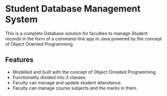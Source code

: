 
# Student Database Management System

This is a complete Database solution for faculties to manage Student records in the form of a command-line app in Java powered by the concept of Object Oriented Programming.


## Features

- Modelled and built with the concept of Object Orineted Programming.
- Functionality divided into 3 classes.
- Faculty can manage and update student attendance.
- Faculty can manage course subjects and the marks in them.


